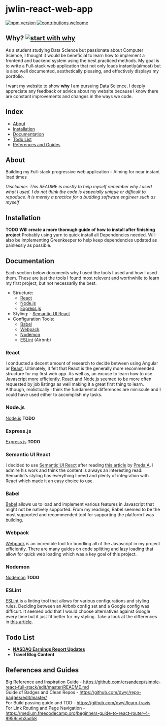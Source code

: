 # jwlin-react-web-app

[![npm version](https://badge.fury.io/js/npm.svg)](https://badge.fury.io/js/npm)
[![contributions welcome](https://img.shields.io/badge/contributions-welcome-brightgreen.svg?style=flat)](https://github.com/jwlin17/jwlin-react/issues)

## Why? [![start with why](https://img.shields.io/badge/start%20with-why%3F-brightgreen.svg?style=flat)](http://www.ted.com/talks/simon_sinek_how_great_leaders_inspire_action)

As a student studying Data Science but passionate about Computer Science, I thought it would be beneficial to learn how to implement a frontend and backend system using the best practiced methods. My goal is to write a Full-stack web application that not only loads instantly(almost) but is also well documented, aesthetically pleasing, and effectively displays my portfolio. 

I want my website to show **why** I am pursuing Data Science. I deeply appreciate any feedback or advice about my website because I know there are constant improvements and changes in the ways we code. 

## Index
- [About](#about)
- [Installation](#installation)
- [Documentation](#documentation)
- [Todo List](#todo-list)
- [References and Guides](#references-and-guides)

## About

Building my Full-stack progressive web application - Aiming for near instant load times

*Disclaimer: This README is mostly to help myself remember why I used what I used. I do not think the code is especially unique or difficult to repoduce. It is merely a practice for a budding software engineer such as myself*

## Installation
**TODO**
**Will create a more thorough guide of how to install after finishing project**
Probably using yarn to quick install all Dependencies needed. Will also be implementing Greenkeeper to help keep dependencies updated as painlessly as possible.

## Documentation

Each section below documents why I used the tools I used and how I used them. These are just the tools I found most relevent and worthwhile to learn my first project, but not necessarily the best.

  - Structure:
    - [React](#react) 
    - [Node.js](#node.js)
    - [Express.js](#express.js)
  -  Styling:
    - [Semantic UI React](#semantic-UI-React)
  - Configuration Tools:
    - [Babel](babel)
    - [Webpack](#webpack)
    - [Nodemon](#nodemon)
    - [ESLint](#eslint) (Airbnb)
      
### React

I conducted a decent amount of research to decide between using Angular or [React](https://reactjs.org/). Ultimately, it felt that React is the generally more recommended structure for my first web app. As well as, an excuse to learn how to use Javascript more efficiently. React and Node.js seemed to be more often requested by job listings as well making it a great first thing to learn. Although, realistically I think the fundamental differences are miniscule and I could have used either to accomplish my tasks.

### Node.js
[Node.js](https://nodejs.org/en/)
**TODO**
### Express.js
[Express.js](https://expressjs.com/)
**TODO**
### Semantic UI React

I decided to use [Semantic UI React](https://react.semantic-ui.com/) after reading [this article](https://medium.com/@Preda/semantic-ui-for-good-looking-looking-elements-5e6645787e99) by [Preda A](https://medium.com/@Preda). I admire his work and think the content is always an interesting read. Semantic's styling has everything I need and plenty of integration with React which made it an easy choice to use.

### Babel

[Babel](https://babeljs.io/) allows us to load and implement various features in Javascript that might not be natively supported. From my readings, Babel seemed to be the most supported and recommended tool for supporting the platform I was building.

### Webpack

[Webpack](https://webpack.js.org/) is an incredible tool for bundling all of the Javascript in my project efficiently. There are many guides on code splitting and lazy loading that allow for quick web loading which was a key goal of this project.

### Nodemon
[Nodemon](https://github.com/remy/nodemon)
**TODO**
### ESLint

[ESLint](https://eslint.org/docs/about/) is a linting tool that allows for various configurations and styling rules. Deciding between an Airbnb config set and a Google config was difficult. It seemed odd that I would choose alternatives against Google every time but it just fit better for my styling. Take a look at the differences in [this article](https://medium.com/@uistephen/style-guides-for-linting-ecmascript-2015-eslint-common-google-airbnb-6c25fd3dff0). 
 
## Todo List
- [**NASDAQ Earnings Report Updates**](https://www.nasdaq.com/earnings/earnings-calendar.aspx)
- **Travel Blog Content**

## References and Guides
    
Big Reference and Inspiration Guide - https://github.com/crsandeep/simple-react-full-stack/edit/master/README.md    
Guide of Badges and Clean Repos - https://github.com/dwyl/repo-badges/edit/master/    
For Build passing guide and TDD - https://github.com/dwyl/learn-travis    
For Link Routing and Page Navigation - https://medium.freecodecamp.org/beginners-guide-to-react-router-4-8959ceb3ad58
